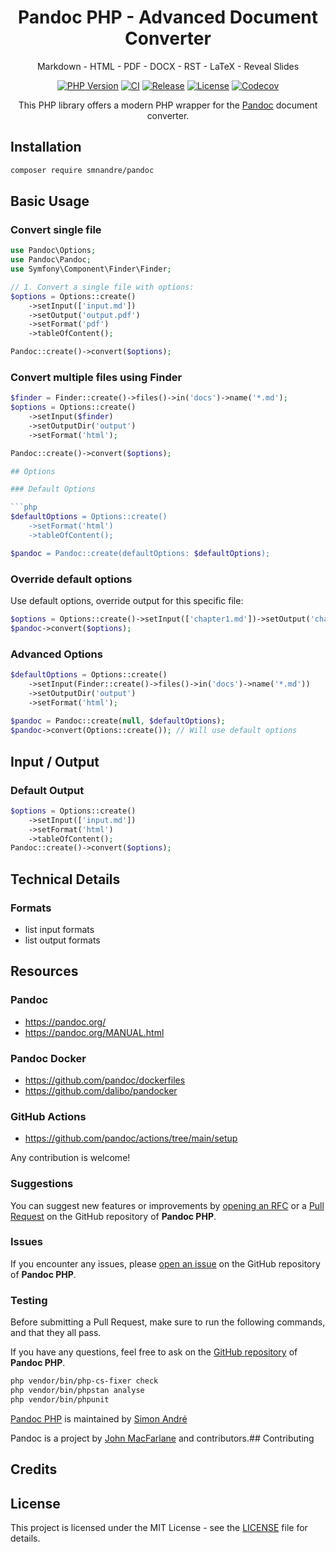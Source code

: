 <div align="center">

# Pandoc PHP - Advanced Document Converter

<p>Markdown - HTML - PDF - DOCX - RST - LaTeX - Reveal Slides</p>

[![PHP Version](https://img.shields.io/badge/%C2%A0php-%3E%3D%208.3-777BB4.svg?logo=php&logoColor=white)](https://github.com/smnandre/pandoc/blob/main/composer.json)
[![CI](https://github.com/smnandre/pandoc/actions/workflows/CI.yaml/badge.svg)](https://github.com/smnandre/pandoc/actions)
[![Release](https://img.shields.io/github/v/release/smnandre/pandoc)](https://github.com/smnandre/pandoc/releases)
[![License](https://img.shields.io/github/license/smnandre/pandoc?color=cc67ff)](https://github.com/smnandre/pandoc/blob/main/LICENSE)
[![Codecov](https://codecov.io/gh/smnandre/pandoc/graph/badge.svg?token=RC8Z6F4SPC)](https://codecov.io/gh/smnandre/pandoc)

This PHP library offers a modern PHP wrapper for the [Pandoc](https://pandoc.org/) document converter.

</div>

## Installation

```bash
composer require smnandre/pandoc
```

## Basic Usage

### Convert single file


```php
use Pandoc\Options;
use Pandoc\Pandoc;
use Symfony\Component\Finder\Finder;

// 1. Convert a single file with options:
$options = Options::create()
    ->setInput(['input.md'])
    ->setOutput('output.pdf')
    ->setFormat('pdf')
    ->tableOfContent();

Pandoc::create()->convert($options);
```

### Convert multiple files using Finder

```php
$finder = Finder::create()->files()->in('docs')->name('*.md');
$options = Options::create()
    ->setInput($finder)
    ->setOutputDir('output')
    ->setFormat('html');

Pandoc::create()->convert($options);

## Options

### Default Options

```php
$defaultOptions = Options::create()
    ->setFormat('html')
    ->tableOfContent();

$pandoc = Pandoc::create(defaultOptions: $defaultOptions);
```

### Override default options

Use default options, override output for this specific file:

```php
$options = Options::create()->setInput(['chapter1.md'])->setOutput('chapter1.html');
$pandoc->convert($options);
```

### Advanced Options

```php
$defaultOptions = Options::create()
    ->setInput(Finder::create()->files()->in('docs')->name('*.md'))
    ->setOutputDir('output')
    ->setFormat('html');
    
$pandoc = Pandoc::create(null, $defaultOptions);
$pandoc->convert(Options::create()); // Will use default options
```

## Input / Output

### Default Output

```php
$options = Options::create()
    ->setInput(['input.md'])
    ->setFormat('html')
    ->tableOfContent();
Pandoc::create()->convert($options);
```

## Technical Details

### Formats

* list input formats
* list output formats

## Resources

### Pandoc
* https://pandoc.org/
* https://pandoc.org/MANUAL.html

### Pandoc Docker

* https://github.com/pandoc/dockerfiles
* https://github.com/dalibo/pandocker

### GitHub Actions

* https://github.com/pandoc/actions/tree/main/setup


Any contribution is welcome!

### Suggestions

You can suggest new features or improvements by [opening an RFC](https://github.com/smnanre/pandoc/issues/new)
or a [Pull Request](https://github.com/smnanre/pandoc/issues/new) on the GitHub repository of **Pandoc PHP**.

### Issues

If you encounter any issues, please [open an issue](https://github.com/smnanre/pandoc/issues/new) on the GitHub 
repository of **Pandoc PHP**.

### Testing

Before submitting a Pull Request, make sure to run the following commands, and that they all pass.

If you have any questions, feel free to ask on the [GitHub repository](https://github.com/smandre/pandoc) of **Pandoc PHP**.

```bash
php vendor/bin/php-cs-fixer check
php vendor/bin/phpstan analyse
php vendor/bin/phpunit
```

[Pandoc PHP](https://github.com/smnandre/pandoc) is maintained by [Simon André](https://github.com/smnandre)

Pandoc is a project by [John MacFarlane](https://johnmacfarlane.net/) and contributors.## Contributing

## Credits


## License

This project is licensed under the MIT License - see the [LICENSE](LICENSE) file for details.


